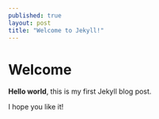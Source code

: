 ```yaml
---
published: true
layout: post
title: "Welcome to Jekyll!"
---
```


# Welcome

**Hello world**, this is my first Jekyll blog post.

I hope you like it!
